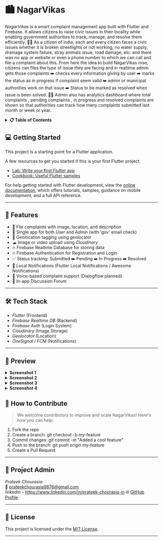 # 🏙 NagarVikas

*NagarVikas* is a smart complaint management app built with Flutter and Firebase. It allows citizens to raise civic issues in their locality while enabling government authorities to track, manage, and resolve them efficiently.
🌟💥
As a citizen of india, each and every citizen faces a civic issues whether it is broken streetlights or not working, no water supply, drainage system failure, stray animals issue, road damage, etc. and there was no app or website or even a phone number to which we can call and file a complaint about this. 
From here the idea to build NagarVikas rose, citizens can files the type of issue they are facing and in realtime admin gets those complaints ➡️ checks every information giving by user ➡️ marks the status as in progress if complaint seem valid ➡️ admin or municipal authorities work on that issue ➡️ Status to be marked as resolved when issue is been solved.
🌟💥
Admin also has analytics dashboard where total complaints , pending complaints , in progress and resolved complaints are shown so that authorities can track how many complaints submitted last month or week or year. 

<details>
<summary><strong>📋 Table of Contents</strong></summary>


- [Getting Started](#getting-started)
- [Features](#-features)
- [Tech Stack](#-tech-stack)
- [Preview](#preview)
- [How to Contribute](#-how-to-contribute)
- [Good First Issues](#-good-first-issues)
- [Project Admin](#-project-admin)
- [License](#-license)

</details>

## 💻 Getting Started

This project is a starting point for a Flutter application.

A few resources to get you started if this is your first Flutter project:

- [Lab: Write your first Flutter app](https://docs.flutter.dev/get-started/codelab)  
- [Cookbook: Useful Flutter samples](https://docs.flutter.dev/cookbook)

For help getting started with Flutter development, view the [online documentation](https://docs.flutter.dev/), which offers tutorials, samples, guidance on mobile development, and a full API reference.



---

## 📱 Features

- 🧾 File complaints with image, location, and description  
- 👥 Single app for both *User* and *Admin* (with 'gov' email check)  
- 📍 Geolocation tagging using geolocator  
- ☁ Image or video upload using *Cloudinary*  
- 🔥 Firebase Realtime Database for storing data 
- 🔥 Firebase Authentication for Registration and Login
- ✅ Status tracking: Submitted ➡️ Pending ➡️ In Progress ➡️ Resolved  
- 🔔 Local Notifications (Flutter Local Notifications / Awesome Notifications)  
- 🎤 Voice-based complaint support (Dialogflow planned)  
- 💬 In-app Discussion Forum

---

## 🛠 Tech Stack

- *Flutter* (Frontend)
- *Firebase Realtime DB* (Backend)
- *Firebase Auth* (Login System)
- *Cloudinary* (Image Storage)
- *Geolocator* (Location)
- *OneSignal / FCM* (Notifications)

---

## 📸 Preview

<details>
<summary><strong>Screenshot 1</strong></summary>

![Image](https://github.com/user-attachments/assets/62c4cf33-effa-42cc-a4cd-78bb7e31fca4)

</details>


<details>
<summary><strong>Screenshot 2</strong></summary>

![Image](https://github.com/user-attachments/assets/3756888e-6498-455a-a49c-bb5a22fd0312)

</details>

<details>
<summary><strong>Screenshot 3</strong></summary>

![Image](https://github.com/user-attachments/assets/fa6ceeca-cf9b-41bf-874d-c1b7723cad83)

</details>

<details>
<summary><strong>Screenshot 4</strong></summary>

![Image](https://github.com/user-attachments/assets/c8fc0008-121c-4c60-98be-fe44d635c2d1)

</details>

## 🤝 How to Contribute

> We welcome contributors to improve and scale NagarVikas! Here's how you can help:

1. Fork the repo
2. Create a branch: git checkout -b my-feature
3. Commit changes: git commit -m "Added a cool feature"
4. Push to the branch: git push origin my-feature
5. Create a Pull Request

---

## 🧑 Project Admin

*Prateek Chourasia*  
📧 prateekchourasia9876@gmail.com  
linkedin - https://www.linkedin.com/in/prateek-chourasia-in
🌐 [GitHub Profile](https://github.com/Prateek9876)

---

## 📄 License

This project is licensed under the [MIT License](LICENSE.md).

---